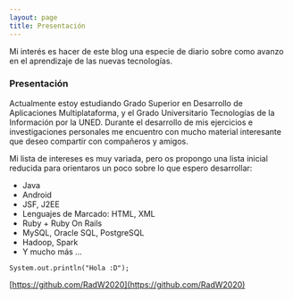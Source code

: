```yaml
---
layout: page
title: Presentación
---
```


Mi interés es hacer de este blog una especie de diario sobre como avanzo en el aprendizaje de las nuevas tecnologías.


### Presentación
Actualmente estoy estudiando Grado Superior en Desarrollo de Aplicaciones Multiplataforma, y el Grado Universitario Tecnologías de la Información por la UNED. Durante el desarrollo de mis ejercicios e investigaciones personales me encuentro con mucho material interesante que deseo compartir con compañeros y amigos.

Mi lista de intereses es muy variada, pero os propongo una lista inicial reducida para orientaros un poco sobre lo que espero desarrollar:

* Java
* Android
* JSF, J2EE
* Lenguajes de Marcado: HTML, XML
* Ruby + Ruby On Rails
* MySQL, Oracle SQL, PostgreSQL
* Hadoop, Spark
* Y mucho más ...

`System.out.println("Hola :D");`

[https://github.com/RadW2020](https://github.com/RadW2020)
